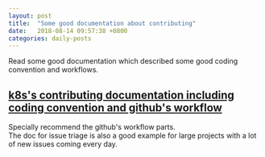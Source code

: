 ```yaml
---
layout: post
title:  "Some good documentation about contributing"
date:   2018-08-14 09:57:38 +0800
categories: daily-posts
---
```


Read some good documentation which described some good coding convention and workflows.  
## [k8s's contributing documentation including coding convention and github's workflow](https://github.com/kubernetes/community/tree/master/contributors/guide)  
Specially recommend the github's workflow parts.  
The doc for issue triage is also a good example for large projects with a lot of new issues coming every day.

## []()
[]()
[]()
[]()
[]()
[]()
[]()


